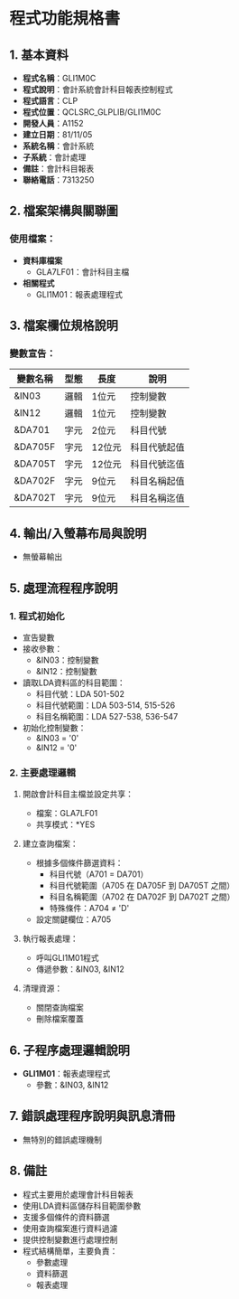 # 程式功能規格書

## 1. 基本資料
- **程式名稱**：GLI1M0C
- **程式說明**：會計系統會計科目報表控制程式
- **程式語言**：CLP
- **程式位置**：QCLSRC_GLPLIB/GLI1M0C
- **開發人員**：A1152
- **建立日期**：81/11/05
- **系統名稱**：會計系統
- **子系統**：會計處理
- **備註**：會計科目報表
- **聯絡電話**：7313250

## 2. 檔案架構與關聯圖
### 使用檔案：
- **資料庫檔案**
  - GLA7LF01：會計科目主檔
- **相關程式**
  - GLI1M01：報表處理程式

## 3. 檔案欄位規格說明
### 變數宣告：
| 變數名稱 | 型態 | 長度 | 說明 |
|---------|------|------|------|
| &IN03 | 邏輯 | 1位元 | 控制變數 |
| &IN12 | 邏輯 | 1位元 | 控制變數 |
| &DA701 | 字元 | 2位元 | 科目代號 |
| &DA705F | 字元 | 12位元 | 科目代號起值 |
| &DA705T | 字元 | 12位元 | 科目代號迄值 |
| &DA702F | 字元 | 9位元 | 科目名稱起值 |
| &DA702T | 字元 | 9位元 | 科目名稱迄值 |

## 4. 輸出/入螢幕布局與說明
- 無螢幕輸出

## 5. 處理流程程序說明
### 1. 程式初始化
- 宣告變數
- 接收參數：
  * &IN03：控制變數
  * &IN12：控制變數
- 讀取LDA資料區的科目範圍：
  * 科目代號：LDA 501-502
  * 科目代號範圍：LDA 503-514, 515-526
  * 科目名稱範圍：LDA 527-538, 536-547
- 初始化控制變數：
  * &IN03 = '0'
  * &IN12 = '0'

### 2. 主要處理邏輯
1. 開啟會計科目主檔並設定共享：
   - 檔案：GLA7LF01
   - 共享模式：*YES

2. 建立查詢檔案：
   - 根據多個條件篩選資料：
     * 科目代號（A701 = DA701）
     * 科目代號範圍（A705 在 DA705F 到 DA705T 之間）
     * 科目名稱範圍（A702 在 DA702F 到 DA702T 之間）
     * 特殊條件：A704 ≠ 'D'
   - 設定關鍵欄位：A705

3. 執行報表處理：
   - 呼叫GLI1M01程式
   - 傳遞參數：&IN03, &IN12

4. 清理資源：
   - 關閉查詢檔案
   - 刪除檔案覆蓋

## 6. 子程序處理邏輯說明
- **GLI1M01**：報表處理程式
  * 參數：&IN03, &IN12

## 7. 錯誤處理程序說明與訊息清冊
- 無特別的錯誤處理機制

## 8. 備註
- 程式主要用於處理會計科目報表
- 使用LDA資料區儲存科目範圍參數
- 支援多個條件的資料篩選
- 使用查詢檔案進行資料過濾
- 提供控制變數進行處理控制
- 程式結構簡單，主要負責：
  * 參數處理
  * 資料篩選
  * 報表處理 